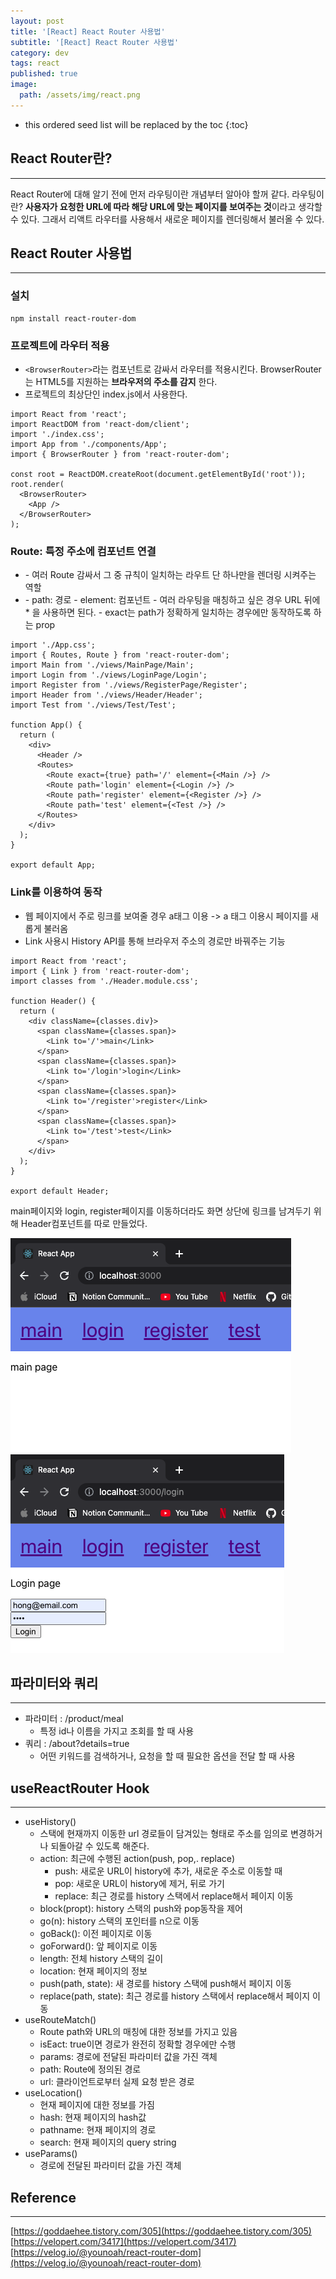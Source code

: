 ```yaml
---
layout: post
title: '[React] React Router 사용법'
subtitle: '[React] React Router 사용법'
category: dev
tags: react
published: true
image:
  path: /assets/img/react.png
---
```


<!-- prettier-ignore -->
* this ordered seed list will be replaced by the toc 
{:toc}

## React Router란?

---

React Router에 대해 알기 전에 먼저 라우팅이란 개념부터 알아야 할꺼 같다. 라우팅이란? **사용자가 요청한 URL에 따라 해당 URL에 맞는 페이지를 보여주는 것**이라고 생각할 수 있다. 그래서 리액트 라우터를 사용해서 새로운 페이지를 렌더링해서 불러올 수 있다.

## React Router 사용법

---

### 설치

```
npm install react-router-dom
```

### 프로젝트에 라우터 적용

- `<BrowserRouter>`라는 컴포넌트로 감싸서 라우터를 적용시킨다. BrowserRouter는 HTML5를 지원하는 **브라우저의 주소를 감지** 한다.
- 프로젝트의 최상단인 index.js에서 사용한다.

```
import React from 'react';
import ReactDOM from 'react-dom/client';
import './index.css';
import App from './components/App';
import { BrowserRouter } from 'react-router-dom';

const root = ReactDOM.createRoot(document.getElementById('root'));
root.render(
  <BrowserRouter>
    <App />
  </BrowserRouter>
);
```

### Route: 특정 주소에 컴포넌트 연결

- <Routes>
  - 여러 Route 감싸서 그 중 규칙이 일치하는 라우트 단 하나만을 렌더링 시켜주는 역할

- <Route>
  - path: 경로
  - element: 컴포넌트
  - 여러 라우팅을 매칭하고 싶은 경우 URL 뒤에 * 을 사용하면 된다.
  - exact는 path가 정확하게 일치하는 경우에만 동작하도록 하는 prop

```
import './App.css';
import { Routes, Route } from 'react-router-dom';
import Main from './views/MainPage/Main';
import Login from './views/LoginPage/Login';
import Register from './views/RegisterPage/Register';
import Header from './views/Header/Header';
import Test from './views/Test/Test';

function App() {
  return (
    <div>
      <Header />
      <Routes>
        <Route exact={true} path='/' element={<Main />} />
        <Route path='login' element={<Login />} />
        <Route path='register' element={<Register />} />
        <Route path='test' element={<Test />} />
      </Routes>
    </div>
  );
}

export default App;
```

### Link를 이용하여 동작

- 웹 페이지에서 주로 링크를 보여줄 경우 a태그 이용 -> a 태그 이용시 페이지를 새롭게 불러옴
- Link 사용시 History API를 통해 브라우저 주소의 경로만 바꿔주는 기능

```
import React from 'react';
import { Link } from 'react-router-dom';
import classes from './Header.module.css';

function Header() {
  return (
    <div className={classes.div}>
      <span className={classes.span}>
        <Link to='/'>main</Link>
      </span>
      <span className={classes.span}>
        <Link to='/login'>login</Link>
      </span>
      <span className={classes.span}>
        <Link to='/register'>register</Link>
      </span>
      <span className={classes.span}>
        <Link to='/test'>test</Link>
      </span>
    </div>
  );
}

export default Header;

```

main페이지와 login, register페이지를 이동하더라도 화면 상단에 링크를 남겨두기 위해 Header컴포넌트를 따로 만들었다.

![main_page](/assets/img/development/2022/11/15/main_page.png)  
![login_page](/assets/img/development/2022/11/15/login_page.png)

## 파라미터와 쿼리

---

- 파라미터 : /product/meal
  - 특정 id나 이름을 가지고 조회를 할 때 사용
- 쿼리 : /about?details=true
  - 어떤 키워드를 검색하거나, 요청을 할 때 필요한 옵션을 전달 할 때 사용

## useReactRouter Hook

---

- useHistory()
  - 스택에 현재까지 이동한 url 경로들이 담겨있는 형태로 주소를 임의로 변경하거나 되돌아갈 수 있도록 해준다.
  - action: 최근에 수행된 action(push, pop,. replace)
    - push: 새로운 URL이 history에 추가, 새로운 주소로 이동할 때
    - pop: 새로운 URL이 history에 제거, 뒤로 가기
    - replace: 최근 경로를 history 스택에서 replace해서 페이지 이동
  - block(propt): history 스택의 push와 pop동작을 제어
  - go(n): history 스택의 포인터를 n으로 이동
  - goBack(): 이전 페이지로 이동
  - goForward(): 앞 페이지로 이동
  - length: 전체 history 스택의 길이
  - location: 현재 페이지의 정보
  - push(path, state): 새 경로를 history 스택에 push해서 페이지 이동
  - replace(path, state): 최근 경로를 history 스택에서 replace해서 페이지 이동
- useRouteMatch()
  - Route path와 URL의 매칭에 대한 정보를 가지고 있음
  - isEact: true이면 경로가 완전히 정확할 경우에만 수행
  - params: 경로에 전달된 파라미터 값을 가진 객체
  - path: Route에 정의된 경로
  - url: 클라이언트로부터 실제 요청 받은 경로
- useLocation()
  - 현재 페이지에 대한 정보를 가짐
  - hash: 현재 페이지의 hash값
  - pathname: 현재 페이지의 경로
  - search: 현재 페이지의 query string
- useParams()
  - 경로에 전달된 파라미터 값을 가진 객체

## Reference

---

[https://goddaehee.tistory.com/305](https://goddaehee.tistory.com/305)  
[https://velopert.com/3417](https://velopert.com/3417)  
[https://velog.io/@younoah/react-router-dom](https://velog.io/@younoah/react-router-dom)
